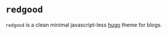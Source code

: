 # `redgood`

`redgood` is a clean minimal javascript-less [hugo](https://gohugo.io/) theme for blogs.
